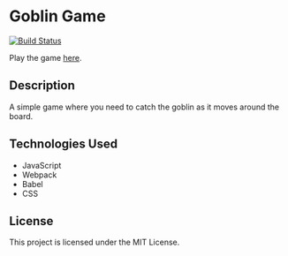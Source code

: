 # Goblin Game

[![Build Status](https://ci.appveyor.com/api/projects/status/github/DenisPoznyakov/goblin-game-2?branch=main&svg=true)](https://ci.appveyor.com/project/DenisPoznyakov/goblin-game-2)

Play the game [here](https://DenisPoznyakov.github.io/goblin-game-2/).

## Description
A simple game where you need to catch the goblin as it moves around the board.

## Technologies Used
- JavaScript
- Webpack
- Babel
- CSS

## License
This project is licensed under the MIT License.
